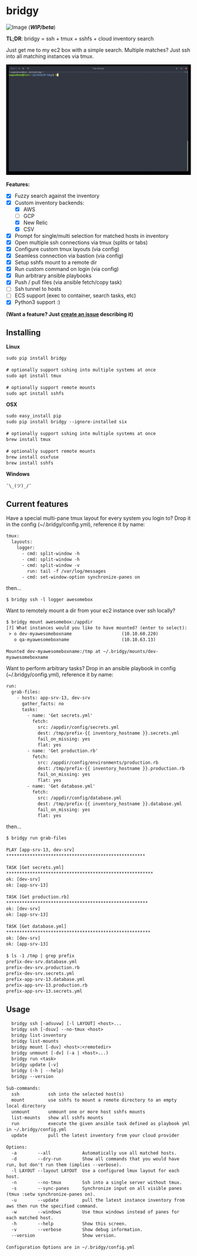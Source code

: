 # bridgy

![Image](https://api.travis-ci.org/wagoodman/bridgy.svg?branch=master)  (***WIP/beta***)

**TL;DR**: bridgy = ssh + tmux + sshfs + cloud inventory search

Just get me to my ec2 box with a simple search. Multiple matches? Just
ssh into all matching instances via tmux.

![Image](demo.gif)

**Features:**
- [x] Fuzzy search against the inventory
- [x] Custom inventory backends:
  - [x] AWS
  - [ ] GCP
  - [x] New Relic
  - [x] CSV
- [x] Prompt for single/multi selection for matched hosts in inventory
- [x] Open multiple ssh connections via tmux (splits or tabs)
- [x] Configure custom tmux layouts (via config)
- [x] Seamless connection via bastion (via config)
- [x] Setup sshfs mount to a remote dir
- [x] Run custom command on login (via config)
- [x] Run arbitrary ansible playbooks
- [x] Push / pull files (via ansible fetch/copy task)
- [ ] Ssh tunnel to hosts
- [ ] ECS support (exec to container, search tasks, etc)
- [x] Python3 support :)

**(Want a feature? Just [create an issue](https://github.com/wagoodman/bridgy/issues/new?labels=enhancement) describing it)**

## Installing

**Linux**
```
sudo pip install bridgy

# optionally support sshing into multiple systems at once
sudo apt install tmux

# optionally support remote mounts
sudo apt install sshfs
```

**OSX**
```
sudo easy_install pip
sudo pip install bridgy --ignore-installed six

# optionally support sshing into multiple systems at once
brew install tmux

# optionally support remote mounts
brew install osxfuse
brew install sshfs
```

**Windows**
```
¯\_(ツ)_/¯
```

## Current features

Have a special multi-pane tmux layout for every system you login to? Drop it in
the config (~/.bridgy/config.yml), reference it by name:
```
tmux:
  layouts:
    logger:
      - cmd: split-window -h
      - cmd: split-window -h
      - cmd: split-window -v
        run: tail -f /var/log/messages
      - cmd: set-window-option synchronize-panes on
```
then...
```
$ bridgy ssh -l logger awesomebox
```

Want to remotely mount a dir from your ec2 instance over ssh locally?

```
$ bridgy mount awesomebox:/appdir
[?] What instances would you like to have mounted? (enter to select):
 > o dev-myawesomeboxname                   (10.10.60.220)
   o qa-myawesomeboxname                    (10.10.63.13)

Mounted dev-myawesomeboxname:/tmp at ~/.bridgy/mounts/dev-myawesomeboxname
```

Want to perform arbitrary tasks? Drop in an ansible playbook in config (~/.bridgy/config.yml), reference it by name:
```
run:
  grab-files:
    - hosts: app-srv-13, dev-srv
      gather_facts: no
      tasks:
        - name: 'Get secrets.yml'
          fetch:
            src: /appdir/config/secrets.yml
            dest: /tmp/prefix-{{ inventory_hostname }}.secrets.yml
            fail_on_missing: yes
            flat: yes
        - name: 'Get production.rb'
          fetch:
            src: /appdir/config/environments/production.rb
            dest: /tmp/prefix-{{ inventory_hostname }}.production.rb
            fail_on_missing: yes
            flat: yes
        - name: 'Get database.yml'
          fetch:
            src: /appdir/config/database.yml
            dest: /tmp/prefix-{{ inventory_hostname }}.database.yml
            fail_on_missing: yes
            flat: yes
```
then...
```
$ bridgy run grab-files

PLAY [app-srv-13, dev-srv] *****************************************************

TASK [Get secrets.yml] ********************************************************
ok: [dev-srv]
ok: [app-srv-13]

TASK [Get production.rb] ******************************************************
ok: [dev-srv]
ok: [app-srv-13]

TASK [Get database.yml] *******************************************************
ok: [dev-srv]
ok: [app-srv-13]

$ ls -1 /tmp | grep prefix
prefix-dev-srv.database.yml
prefix-dev-srv.production.rb
prefix-dev-srv.secrets.yml
prefix-app-srv-13.database.yml
prefix-app-srv-13.production.rb
prefix-app-srv-13.secrets.yml

```

## Usage
```
  bridgy ssh [-adsuvw] [-l LAYOUT] <host>...
  bridgy ssh [-dsuv] --no-tmux <host>
  bridgy list-inventory
  bridgy list-mounts
  bridgy mount [-duv] <host>:<remotedir>
  bridgy unmount [-dv] (-a | <host>...)
  bridgy run <task>
  bridgy update [-v]
  bridgy (-h | --help)
  bridgy --version

Sub-commands:
  ssh           ssh into the selected host(s)
  mount         use sshfs to mount a remote directory to an empty local directory
  unmount       unmount one or more host sshfs mounts
  list-mounts   show all sshfs mounts
  run           execute the given ansible task defined as playbook yml in ~/.bridgy/config.yml
  update        pull the latest inventory from your cloud provider

Options:
  -a        --all            Automatically use all matched hosts.
  -d        --dry-run        Show all commands that you would have run, but don't run them (implies --verbose).
  -l LAYOUT --layout LAYOUT  Use a configured lmux layout for each host.
  -n        --no-tmux        Ssh into a single server without tmux.
  -s        --sync-panes     Synchronize input on all visible panes (tmux :setw synchronize-panes on).
  -u        --update         pull the latest instance inventory from aws then run the specified command.
  -w        --windows        Use tmux windows instead of panes for each matched host.
  -h        --help           Show this screen.
  -v        --verbose        Show debug information.
  --version                  Show version.

Configuration Options are in ~/.bridgy/config.yml
```
